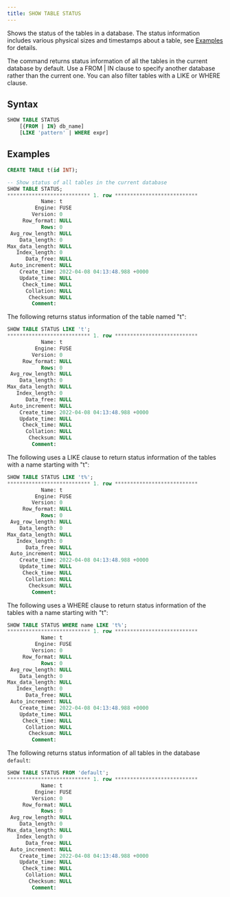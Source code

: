 ```yaml
---
title: SHOW TABLE STATUS
---
```


Shows the status of the tables in a database. The status information includes various physical sizes and timestamps about a table, see [Examples](#examples) for details.

The command returns status information of all the tables in the current database by default. Use a FROM | IN clause to specify another database rather than the current one. You can also filter tables with a LIKE or WHERE clause.

## Syntax

```sql
SHOW TABLE STATUS
    [{FROM | IN} db_name]
    [LIKE 'pattern' | WHERE expr]
```

## Examples

```sql
CREATE TABLE t(id INT);

-- Show status of all tables in the current database
SHOW TABLE STATUS;
*************************** 1. row ***************************
           Name: t
         Engine: FUSE
        Version: 0
     Row_format: NULL
           Rows: 0
 Avg_row_length: NULL
    Data_length: 0
Max_data_length: NULL
   Index_length: 0
      Data_free: NULL
 Auto_increment: NULL
    Create_time: 2022-04-08 04:13:48.988 +0000
    Update_time: NULL
     Check_time: NULL
      Collation: NULL
       Checksum: NULL
        Comment:
```

The following returns status information of the table named "t":

```sql
SHOW TABLE STATUS LIKE 't';
*************************** 1. row ***************************
           Name: t
         Engine: FUSE
        Version: 0
     Row_format: NULL
           Rows: 0
 Avg_row_length: NULL
    Data_length: 0
Max_data_length: NULL
   Index_length: 0
      Data_free: NULL
 Auto_increment: NULL
    Create_time: 2022-04-08 04:13:48.988 +0000
    Update_time: NULL
     Check_time: NULL
      Collation: NULL
       Checksum: NULL
        Comment:
```

The following uses a LIKE clause to return status information of the tables with a name starting with "t":

```sql
SHOW TABLE STATUS LIKE 't%';
*************************** 1. row ***************************
           Name: t
         Engine: FUSE
        Version: 0
     Row_format: NULL
           Rows: 0
 Avg_row_length: NULL
    Data_length: 0
Max_data_length: NULL
   Index_length: 0
      Data_free: NULL
 Auto_increment: NULL
    Create_time: 2022-04-08 04:13:48.988 +0000
    Update_time: NULL
     Check_time: NULL
      Collation: NULL
       Checksum: NULL
        Comment:
```

The following uses a WHERE clause to return status information of the tables with a name starting with "t":

```sql
SHOW TABLE STATUS WHERE name LIKE 't%';
*************************** 1. row ***************************
           Name: t
         Engine: FUSE
        Version: 0
     Row_format: NULL
           Rows: 0
 Avg_row_length: NULL
    Data_length: 0
Max_data_length: NULL
   Index_length: 0
      Data_free: NULL
 Auto_increment: NULL
    Create_time: 2022-04-08 04:13:48.988 +0000
    Update_time: NULL
     Check_time: NULL
      Collation: NULL
       Checksum: NULL
        Comment:
```

The following returns status information of all tables in the database `default`:

```sql
SHOW TABLE STATUS FROM 'default';
*************************** 1. row ***************************
           Name: t
         Engine: FUSE
        Version: 0
     Row_format: NULL
           Rows: 0
 Avg_row_length: NULL
    Data_length: 0
Max_data_length: NULL
   Index_length: 0
      Data_free: NULL
 Auto_increment: NULL
    Create_time: 2022-04-08 04:13:48.988 +0000
    Update_time: NULL
     Check_time: NULL
      Collation: NULL
       Checksum: NULL
        Comment:
```